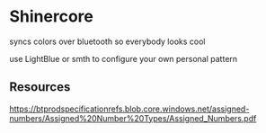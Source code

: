 # Shinercore

syncs colors over bluetooth so everybody looks cool

use LightBlue or smth to configure your own personal pattern

## Resources
https://btprodspecificationrefs.blob.core.windows.net/assigned-numbers/Assigned%20Number%20Types/Assigned_Numbers.pdf
